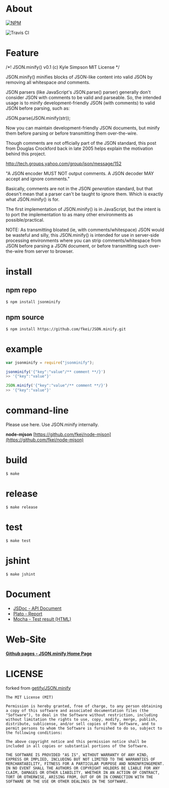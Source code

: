 # About

[![NPM](https://nodei.co/npm/jsonminify.png?downloads=true&downloadRank=true&stars=true)](https://nodei.co/npm/jsonminify/)

![Travis CI](https://travis-ci.org/fkei/JSON.minify.png?branch=master)


# Feature

/*! JSON.minify()
	v0.1 (c) Kyle Simpson
	MIT License
*/

JSON.minify() minifies blocks of JSON-like content into valid JSON by removing all 
whitespace *and* comments.

JSON parsers (like JavaScript's JSON.parse() parser) generally don't consider JSON
with comments to be valid and parseable. So, the intended usage is to minify 
development-friendly JSON (with comments) to valid JSON before parsing, such as:

JSON.parse(JSON.minify(str));

Now you can maintain development-friendly JSON documents, but minify them before
parsing or before transmitting them over-the-wire.

Though comments are not officially part of the JSON standard, this post from
Douglas Crockford back in late 2005 helps explain the motivation behind this project.

http://tech.groups.yahoo.com/group/json/message/152

"A JSON encoder MUST NOT output comments. A JSON decoder MAY accept and ignore comments."

Basically, comments are not in the JSON *generation* standard, but that doesn't mean
that a parser can't be taught to ignore them. Which is exactly what JSON.minify()
is for.

The first implementation of JSON.minify() is in JavaScript, but the intent is to
port the implementation to as many other environments as possible/practical.

NOTE: As transmitting bloated (ie, with comments/whitespace) JSON would be wasteful
and silly, this JSON.minify() is intended for use in server-side processing
environments where you can strip comments/whitespace from JSON before parsing
a JSON document, or before transmitting such over-the-wire from server to browser.

# install 

## npm repo

```
$ npm install jsonminify
```

##  npm source

```
$ npm install https://github.com/fkei/JSON.minify.git
```

# example


```javascript
var jsonminify = require("jsonminify");

jsonminify('{"key":"value"/** comment **/}')
>> '{"key":"value"}'

JSON.minify('{"key":"value"/** comment **/}')
>> '{"key":"value"}'
```

# command-line

Please use here. Use JSON.minify internally.

**node-mjson** [https://github.com/fkei/node-mjson](https://github.com/fkei/node-mjson)


# build

```
$ make
```

# release

```
$ make release
```

# test

```
$ make test
```

# jshint

```
$ make jshint
```

# Document

- [JSDoc - API Document](http://fkei.github.io/JSON.minify/docs/index.html)
- [Plato - Report](http://fkei.github.io/JSON.minify/report/index.html)
- [Mocha - Test result (HTML)](http://fkei.github.io/JSON.minify/TestDoc.html)

# Web-Site

**[Github pages - JSON.minify Home Page](http://fkei.github.io/JSON.minify/)**

# LICENSE

forked from [getify/JSON.minify](https://github.com/getify/JSON.minify)

```
The MIT License (MIT)

Permission is hereby granted, free of charge, to any person obtaining a copy of this software and associated documentation files (the "Software"), to deal in the Software without restriction, including without limitation the rights to use, copy, modify, merge, publish, distribute, sublicense, and/or sell copies of the Software, and to permit persons to whom the Software is furnished to do so, subject to the following conditions:

The above copyright notice and this permission notice shall be included in all copies or substantial portions of the Software.

THE SOFTWARE IS PROVIDED "AS IS", WITHOUT WARRANTY OF ANY KIND, EXPRESS OR IMPLIED, INCLUDING BUT NOT LIMITED TO THE WARRANTIES OF MERCHANTABILITY, FITNESS FOR A PARTICULAR PURPOSE AND NONINFRINGEMENT. IN NO EVENT SHALL THE AUTHORS OR COPYRIGHT HOLDERS BE LIABLE FOR ANY CLAIM, DAMAGES OR OTHER LIABILITY, WHETHER IN AN ACTION OF CONTRACT, TORT OR OTHERWISE, ARISING FROM, OUT OF OR IN CONNECTION WITH THE SOFTWARE OR THE USE OR OTHER DEALINGS IN THE SOFTWARE.
```

